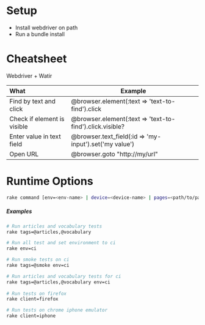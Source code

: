 # Setup
- Install webdriver on path
- Run a bundle install



# Cheatsheet 

Webdriver + Watir

| What                        | Example                                                  |
| :-------------------------- | -------------------------------------------------------- |
| Find by text and click      | @browser.element(:text => 'text-to-find').click          |
| Check if element is visible | @browser.element(:text => 'text-to-find').click.visible? |
| Enter value in text field   | @browser.text_field(:id => 'my-input').set('my value')   |
| Open URL                    | @browser.goto "http://my/url"                            |



# Runtime Options

```bash
rake command [env=<env-name> | device=<device-name> | pages=<path/to/pages> | data_suite=<name> | url=<url> | report_file=<path> | client=<device&browser> | users=<profiles-name> | ]
```

##### Examples

```bash
# Run articles and vocabulary tests
rake tags=@articles,@vocabulary

# Run all test and set environment to ci
rake env=ci 

# Run smoke tests on ci
rake tags=@smoke env=ci  

# Run articles and vocabulary tests for ci
rake tags=@articles,@vocabulary env=ci  
   
# Run tests on firefox
rake client=firefox 

# Run tests on chrome iphone emulator
rake client=iphone 

```
